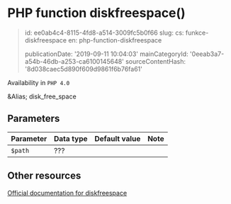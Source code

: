 PHP function diskfreespace()
============================

> id: ee0ab4c4-8115-4fd8-a514-3009fc5b0f66
> slug:
> 	cs: funkce-diskfreespace
> 	en: php-function-diskfreespace
> 
> publicationDate: '2019-09-11 10:04:03'
> mainCategoryId: '0eeab3a7-a54b-46db-a253-ca6100145648'
> sourceContentHash: '8d038caec5d890f609d9861f6b76fa61'

Availability in `PHP 4.0`

&Alias; <function>disk_free_space</function>


Parameters
--------------

| Parameter | Data type | Default value | Note |
|-----|-----|-----|-----|
| `$path` | ??? | | |


Other resources
------------

[Official documentation for diskfreespace](https://www.php.net/manual/en/function.diskfreespace.php)
